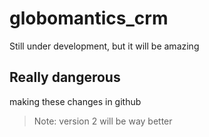 # globomantics_crm
Still under development, but it will be amazing

## Really dangerous
making these changes in github

> Note: version 2 will be way better 
